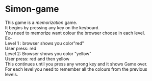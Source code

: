 # Simon-game
This game is a <em>memorization</em> game.<br> 
It begins by pressing any key on the keyboard. <br>
You need to memorize want colour the browser choose in each level.<br>
Ex- <br>
Level 1 : browser shows you color"red" <br>
User press: red <br>
Level 2: Browser shows you color "yellow" <br>
User press: red and then yellow <br>
This continues until you press any wrong key and it shows Game over. <br>
For each level you need to remember all the colours from the previous levels. <br>
